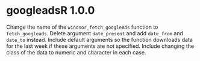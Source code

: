 # googleadsR 1.0.0

Change the name of the `windsor_fetch_googleAds` function to `fetch_googleads`.
Delete argument `date_present` and add `date_from` and `date_to` instead. Include default arguments so the function downloads data for the last week if these arguments are not specified.
Include changing the class of the data to numeric and character in each case.
